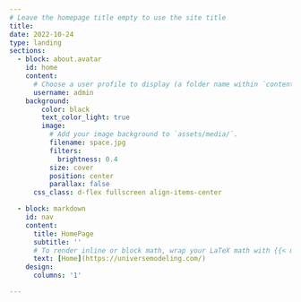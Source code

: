 ```yaml
---
# Leave the homepage title empty to use the site title
title:
date: 2022-10-24
type: landing
sections:
  - block: about.avatar
    id: home
    content:
      # Choose a user profile to display (a folder name within `content/authors/`)
      username: admin
    background:
        color: black
        text_color_light: true
        image:
          # Add your image background to `assets/media/`.
          filename: space.jpg
          filters:
            brightness: 0.4
          size: cover
          position: center
          parallax: false
      css_class: d-flex fullscreen align-items-center

  - block: markdown
    id: nav
    content:
      title: HomePage
      subtitle: ''
      # To render inline or block math, wrap your LaTeX math with {{< math >}}$...${{< /math >}} or {{< math >}}$$...$${{< /math >}}
      text: [Home](https://universemodeling.com/)
    design:
      columns: '1'

---
```


